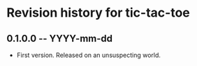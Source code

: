 # Revision history for tic-tac-toe

## 0.1.0.0 -- YYYY-mm-dd

* First version. Released on an unsuspecting world.
